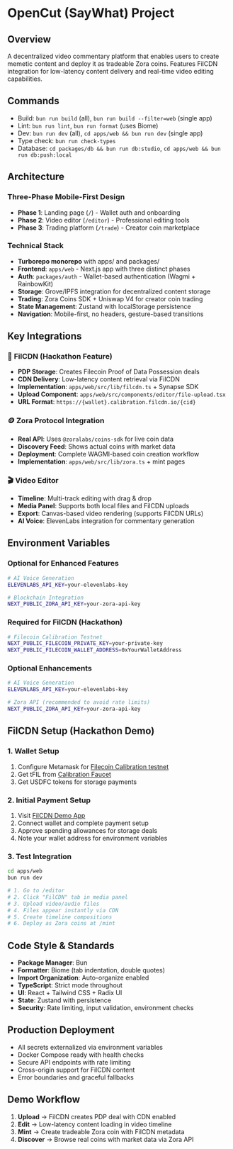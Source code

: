 # OpenCut (SayWhat) Project

## Overview

A decentralized video commentary platform that enables users to create memetic content and deploy it as tradeable Zora coins. Features FilCDN integration for low-latency content delivery and real-time video editing capabilities.

## Commands

- Build: `bun run build` (all), `bun run build --filter=web` (single app)
- Lint: `bun run lint`, `bun run format` (uses Biome)
- Dev: `bun run dev` (all), `cd apps/web && bun run dev` (single app)
- Type check: `bun run check-types`
- Database: `cd packages/db && bun run db:studio`, `cd apps/web && bun run db:push:local`

## Architecture

### **Three-Phase Mobile-First Design**

- **Phase 1**: Landing page (`/`) - Wallet auth and onboarding
- **Phase 2**: Video editor (`/editor`) - Professional editing tools
- **Phase 3**: Trading platform (`/trade`) - Creator coin marketplace

### **Technical Stack**

- **Turborepo monorepo** with apps/ and packages/
- **Frontend**: `apps/web` - Next.js app with three distinct phases
- **Auth**: `packages/auth` - Wallet-based authentication (Wagmi + RainbowKit)
- **Storage**: Grove/IPFS integration for decentralized content storage
- **Trading**: Zora Coins SDK + Uniswap V4 for creator coin trading
- **State Management**: Zustand with localStorage persistence
- **Navigation**: Mobile-first, no headers, gesture-based transitions

## Key Integrations

### 🚀 **FilCDN (Hackathon Feature)**

- **PDP Storage**: Creates Filecoin Proof of Data Possession deals
- **CDN Delivery**: Low-latency content retrieval via FilCDN
- **Implementation**: `apps/web/src/lib/filcdn.ts` + Synapse SDK
- **Upload Component**: `apps/web/src/components/editor/file-upload.tsx`
- **URL Format**: `https://{wallet}.calibration.filcdn.io/{cid}`

### 🪙 **Zora Protocol Integration**

- **Real API**: Uses `@zoralabs/coins-sdk` for live coin data
- **Discovery Feed**: Shows actual coins with market data
- **Deployment**: Complete WAGMI-based coin creation workflow
- **Implementation**: `apps/web/src/lib/zora.ts` + mint pages

### 🎬 **Video Editor**

- **Timeline**: Multi-track editing with drag & drop
- **Media Panel**: Supports both local files and FilCDN uploads
- **Export**: Canvas-based video rendering (supports FilCDN URLs)
- **AI Voice**: ElevenLabs integration for commentary generation

## Environment Variables

### Optional for Enhanced Features

```bash
# AI Voice Generation
ELEVENLABS_API_KEY=your-elevenlabs-key

# Blockchain Integration
NEXT_PUBLIC_ZORA_API_KEY=your-zora-api-key
```

### Required for FilCDN (Hackathon)

```bash
# Filecoin Calibration Testnet
NEXT_PUBLIC_FILECOIN_PRIVATE_KEY=your-private-key
NEXT_PUBLIC_FILECOIN_WALLET_ADDRESS=0xYourWalletAddress
```

### Optional Enhancements

```bash
# AI Voice Generation
ELEVENLABS_API_KEY=your-elevenlabs-key

# Zora API (recommended to avoid rate limits)
NEXT_PUBLIC_ZORA_API_KEY=your-zora-api-key
```

## FilCDN Setup (Hackathon Demo)

### 1. Wallet Setup

1. Configure Metamask for [Filecoin Calibration testnet](https://docs.filecoin.io/networks/calibration/details)
2. Get tFIL from [Calibration Faucet](https://faucet.calibration.fildev.network/)
3. Get USDFC tokens for storage payments

### 2. Initial Payment Setup

1. Visit [FilCDN Demo App](https://fs-upload-dapp.netlify.app)
2. Connect wallet and complete payment setup
3. Approve spending allowances for storage deals
4. Note your wallet address for environment variables

### 3. Test Integration

```bash
cd apps/web
bun run dev

# 1. Go to /editor
# 2. Click "FilCDN" tab in media panel
# 3. Upload video/audio files
# 4. Files appear instantly via CDN
# 5. Create timeline compositions
# 6. Deploy as Zora coins at /mint
```

## Code Style & Standards

- **Package Manager**: Bun
- **Formatter**: Biome (tab indentation, double quotes)
- **Import Organization**: Auto-organize enabled
- **TypeScript**: Strict mode throughout
- **UI**: React + Tailwind CSS + Radix UI
- **State**: Zustand with persistence
- **Security**: Rate limiting, input validation, environment checks

## Production Deployment

- All secrets externalized via environment variables
- Docker Compose ready with health checks
- Secure API endpoints with rate limiting
- Cross-origin support for FilCDN content
- Error boundaries and graceful fallbacks

## Demo Workflow

1. **Upload** → FilCDN creates PDP deal with CDN enabled
2. **Edit** → Low-latency content loading in video timeline
3. **Mint** → Create tradeable Zora coin with FilCDN metadata
4. **Discover** → Browse real coins with market data via Zora API

